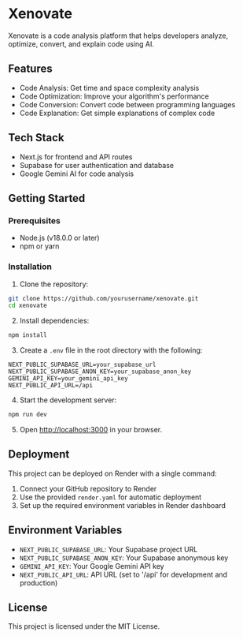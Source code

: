 # Xenovate

Xenovate is a code analysis platform that helps developers analyze, optimize, convert, and explain code using AI.

## Features

- Code Analysis: Get time and space complexity analysis
- Code Optimization: Improve your algorithm's performance
- Code Conversion: Convert code between programming languages
- Code Explanation: Get simple explanations of complex code

## Tech Stack

- Next.js for frontend and API routes
- Supabase for user authentication and database
- Google Gemini AI for code analysis

## Getting Started

### Prerequisites

- Node.js (v18.0.0 or later)
- npm or yarn

### Installation

1. Clone the repository:
```bash
git clone https://github.com/yourusername/xenovate.git
cd xenovate
```

2. Install dependencies:
```bash
npm install
```

3. Create a `.env` file in the root directory with the following:
```env
NEXT_PUBLIC_SUPABASE_URL=your_supabase_url
NEXT_PUBLIC_SUPABASE_ANON_KEY=your_supabase_anon_key
GEMINI_API_KEY=your_gemini_api_key
NEXT_PUBLIC_API_URL=/api
```

4. Start the development server:
```bash
npm run dev
```

5. Open [http://localhost:3000](http://localhost:3000) in your browser.

## Deployment

This project can be deployed on Render with a single command:

1. Connect your GitHub repository to Render
2. Use the provided `render.yaml` for automatic deployment
3. Set up the required environment variables in Render dashboard

## Environment Variables

- `NEXT_PUBLIC_SUPABASE_URL`: Your Supabase project URL
- `NEXT_PUBLIC_SUPABASE_ANON_KEY`: Your Supabase anonymous key
- `GEMINI_API_KEY`: Your Google Gemini API key
- `NEXT_PUBLIC_API_URL`: API URL (set to '/api' for development and production)

## License

This project is licensed under the MIT License.
